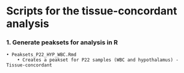 # Scripts for the tissue-concordant analysis

### 1. Generate peaksets for analysis in R
    • Peaksets_P22_HYP_WBC.Rmd
        • Creates a peakset for P22 samples (WBC and hypothalamus) - Tissue-concordant 
